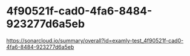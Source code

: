# 4f90521f-cad0-4fa6-8484-923277d6a5eb
https://sonarcloud.io/summary/overall?id=examly-test_4f90521f-cad0-4fa6-8484-923277d6a5eb
